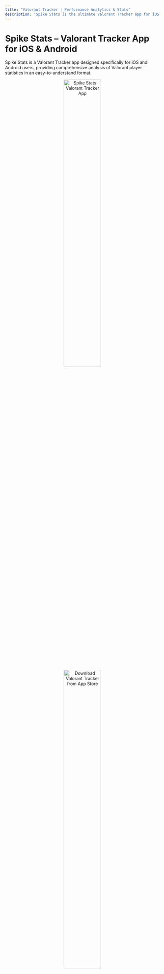```yaml
---
title: "Valorant Tracker | Performance Analytics & Stats"
description: "Spike Stats is the ultimate Valorant Tracker app for iOS & Android. Analyze detailed Valorant stats, match history, agent & weapon data, and more to elevate your gameplay."
---
```


# Spike Stats – Valorant Tracker App for iOS & Android

Spike Stats is a Valorant Tracker app designed specifically for iOS and Android users, providing comprehensive analysis of Valorant player statistics in an easy-to-understand format.

<p align="center"><a href="screenshots/spike-stats-valorant-tracker-app.png"><img src="screenshots/spike-stats-valorant-tracker-app.png" alt="Spike Stats Valorant Tracker App" width="49%" height="49%"/></a></p>

<p align="center"><a href="https://apps.apple.com/us/app/spike-stats-for-valorant/id1541123839"><img src="images/apple_app_store_badge.png" alt="Download Valorant Tracker from App Store" width="49%" height="50%"/></a>
</p><p align="center"><a href="https://play.google.com/store/apps/details?id=crocusgames.com.spikestats"><img src="images/google-play-badge.png" alt="Download Valorant Tracker from Google Play" width="50%" height="50%"/></a></p>

## Valorant Performance Tracking with Graphs

Spike Stats helps Valorant players track their profile, match history, and game statistics. Leveraging official Valorant API data, Spike Stats provides insightful metrics, averages, and trends displayed as intuitive graphs to enhance your gameplay.

[![Valorant Tracker Performance Graph 1](screenshots/valorant-tracker-performance-graph-1.png){:height=49%" width="49%"}](screenshots/valorant-tracker-performance-graph-1.png)
[![Valorant Tracker Performance Graph 2](screenshots/valorant-tracker-performance-graph-2.png){:height=49%" width="49%"}](screenshots/valorant-tracker-performance-graph-2.png)

## Detailed Valorant Match Analysis

Spike Stats gives you detailed analytics for every Valorant match you complete, including map details, medals earned, comprehensive KDA breakdowns, kills per weapon type, KAST percentages, round-by-round insights, and more, empowering you to understand and improve your gameplay.

[![Valorant Tracker Match Details](screenshots/valorant-tracker-match-details.png){:height=49%" width="49%"}](screenshots/valorant-tracker-match-details.png)
[![Detailed Match Analysis Valorant Tracker](screenshots/valorant-tracker-match-analysis.png){:height=49%" width="49%"}](screenshots/valorant-tracker-match-analysis.png)

## Valorant Coach – Your AI-Powered Valorant Assistant

Review your Valorant matches using Spike Stats' personalized Valorant Coach. Get custom gameplay recommendations, analyze your stats deeply, and elevate your skills effectively.

[![Valorant Coach AI Analysis](screenshots/valorant-coach-ai-analysis.png){:height=49%" width="49%"}](screenshots/valorant-coach-ai-analysis.png)
[![AI Valorant Coach Tips](screenshots/ai-valorant-coach-tips.png){:height=49%" width="49%"}](screenshots/ai-valorant-coach-tips.png)

## Detailed Agent & Weapon Stats

Spike Stats tracks your performance for every Valorant agent, displaying key metrics like win rate and KDA. Easily sort and filter agent stats by role. Additionally, the app records accuracy and effectiveness for all Valorant weapons, including kills, kills per round, damage per round, and shot accuracy, sortable and filterable by weapon type.

[![Valorant Agent Stats Tracker](screenshots/valorant-agent-stats-tracker.png){:height=49%" width="49%"}](screenshots/valorant-agent-stats-tracker.png)
[![Weapon Stats Valorant Tracker](screenshots/weapon-stats-valorant-tracker.png){:height=49%" width="49%"}](screenshots/weapon-stats-valorant-tracker.png)

## Valorant Overview & Leaderboards

Get a quick summary of your recent matches, overall win rates by mode and map, attacker/defender performance, and essential statistics like KDA and KAST. Spike Stats also features comprehensive leaderboards to compare your performance across various Valorant metrics.

[![Valorant Tracker Overview](screenshots/valorant-tracker-overview-page.png){:height=49%" width="49%"}](screenshots/valorant-tracker-overview-page.png)
[![Valorant Tracker Leaderboard](screenshots/valorant-tracker-leaderboard.png){:height=49%" width="49%"}](screenshots/valorant-tracker-leaderboard.png)

## Player Search & Multi-language Support

Search any Valorant player's stats quickly using their game name and tagline. Spike Stats supports multiple languages, making the Valorant tracking experience accessible worldwide.

[![Player Search Feature Valorant Tracker](screenshots/player-search-feature-valorant-tracker.png){:height=49%" width="49%"}](screenshots/player-search-feature-valorant-tracker.png)
[![Valorant Tracker Multilanguage Support](screenshots/valorant-tracker-multilanguage-support.png){:height=49%" width="49%"}](screenshots/valorant-tracker-multilanguage-support.png)

## Multi-Platform Valorant Tracker

Spike Stats is available for download on both the App Store and Google Play, making it the ideal Valorant Tracker app for both iOS and Android gamers.

## Is Spike Stats Safe?
Spike Stats uses <a href="https://support-developer.riotgames.com/hc/en-us/articles/22801670382739-RSO-Riot-Sign-On">Riot Sign on (RSO)</a>, Riot Games’ official authentication method. It exclusively accesses data via the official Valorant API, ensuring your information remains secure and confidential.

## Download Spike Stats – Valorant Tracker

Download Spike Stats, the best Valorant Tracker:

- [Download on App Store](https://apps.apple.com/us/app/spike-stats-for-valorant/id1541123839)  
- [Download on Google Play](https://play.google.com/store/apps/details?id=crocusgames.com.spikestats)

## About Us

We specialize in developing high-quality companion apps designed to enrich gaming experiences for popular games like Destiny 2 and Valorant. Our apps have collectively reached thousands of dedicated gamers worldwide.

#### Our Other Apps
* The Vault: Item Manager [iOS](https://apps.apple.com/us/app/vault-manager-for-destiny-2/id1330143510) [Android](https://play.google.com/store/apps/details?id=com.crocusgames.destinyinventorymanager&hl=en)
* Xur Alert [iOS](https://apps.apple.com/us/app/where-is-xur-for-destiny-2/id955286784) [Android](https://play.google.com/store/apps/details?id=com.crocusgames.whereisxur&hl=en)

#### Contact Us
* [Join Official Spike Stats Discord Server](https://discord.gg/UEcuWArhny)
* [Follow on X](https://twitter.com/SpikeStats)
* [Send an E-mail](mailto:crocusgames@gmail.com)

### Legal

Spike Stats isn't endorsed by Riot Games and doesn't reflect the views or opinions of Riot Games or anyone officially involved in producing or managing Riot Games properties. Riot Games, and all associated properties are trademarks or registered trademarks of Riot Games, Inc.
